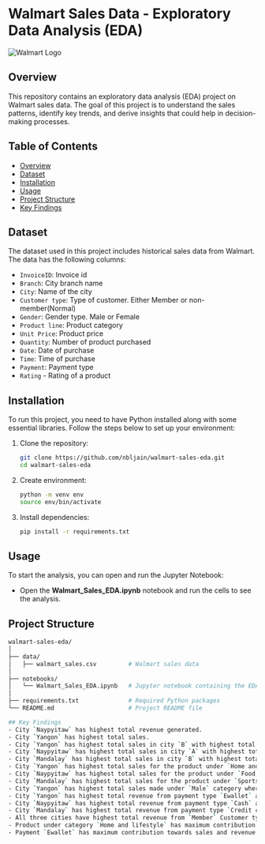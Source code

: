 # Walmart Sales Data - Exploratory Data Analysis (EDA)

![Walmart Logo](https://upload.wikimedia.org/wikipedia/commons/thumb/c/ca/Walmart_logo.svg/1200px-Walmart_logo.svg.png)

## Overview

This repository contains an exploratory data analysis (EDA) project on Walmart sales data. The goal of this project is to understand the sales patterns, identify key trends, and derive insights that could help in decision-making processes.

## Table of Contents

- [Overview](#overview)
- [Dataset](#dataset)
- [Installation](#installation)
- [Usage](#usage)
- [Project Structure](#project-structure)
- [Key Findings](#key-findings)

## Dataset

The dataset used in this project includes historical sales data from Walmart. The data has the following columns:

- `InvoiceID`: Invoice id
- `Branch`: City branch name
- `City`: Name of the city
- `Customer type`: Type of customer. Either Member or non-member(Normal)
- `Gender`: Gender type. Male or Female
- `Product line`: Product category
- `Unit Price`: Product price
- `Quantity`: Number of product purchased
- `Date`: Date of purchase
- `Time`: Time of purchase
- `Payment`: Payment type
- `Rating` - Rating of a product

## Installation

To run this project, you need to have Python installed along with some essential libraries. Follow the steps below to set up your environment:

1. Clone the repository:
   ```sh
   git clone https://github.com/nbljain/walmart-sales-eda.git
   cd walmart-sales-eda

2. Create environment:
   ```sh
   python -m venv env
   source env/bin/activate

3. Install dependencies:
   ```sh
   pip install -r requirements.txt

## Usage

To start the analysis, you can open and run the Jupyter Notebook:

- Open the **Walmart_Sales_EDA.ipynb** notebook and run the cells to see the analysis.

## Project Structure
```sh
walmart-sales-eda/
│
├── data/
│   ├── walmart_sales.csv         # Walmart sales data
│
├── notebooks/
│   └── Walmart_Sales_EDA.ipynb   # Jupyter notebook containing the EDA
│
├── requirements.txt              # Required Python packages                     
└── README.md                     # Project README file

## Key Findings
- City `Naypyitaw` has highest total revenue generated.
- City `Yangon` has highest total sales.
- City `Yangon` has highest total sales in city `B` with highest total revenue.
- City `Naypyitaw` has highest total sales in city `A` with highest total revenue.
- City `Mandalay` has highest total sales in city `B` with highest total revenue.
- City `Yangon` has highest total sales for the product under `Home and lifestyle` and lowest total sales for `Health and beauty` category.
- City `Naypyitaw` has highest total sales for the product under `Food and beverages` and lowest total sales for `Home and lifestyle` category.
- City `Mandalay` has highest total sales for the product under `Sports and travel` and lowest total sales for `Food and beverages` category.
- City `Yangon` has highest total sales made under `Male` category where as other two cities have more sales made under `Female` category.
- City `Yangon` has highest total revenue from payment type `Ewallet` and lowest from `Credit card`.
- City `Naypyitaw` has highest total revenue from payment type `Cash` and lowest from `Credit card`.
- City `Mandalay` has highest total revenue from payment type `Credit card` and lowest from `Ewallet`.
- All three cities have highest total revenue from `Member` Customer type.
- Product under category `Home and lifestyle` has maximum contribution towards sales and revenue made in **Month 3**.
- Payment `Ewallet` has maximum contribution towards sales and revenue made from **Month 1**.

